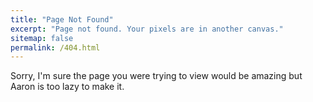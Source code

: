 ```yaml
---
title: "Page Not Found"
excerpt: "Page not found. Your pixels are in another canvas."
sitemap: false
permalink: /404.html
---
```


Sorry, I'm sure the page you were trying to view would be amazing but Aaron is too lazy to make it.
